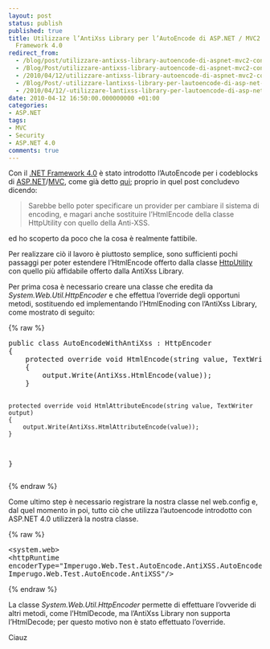 ```yaml
---
layout: post
status: publish
published: true
title: Utilizzare l’AntiXss Library per l’AutoEncode di ASP.NET / MVC2 con il .NET
  Framework 4.0
redirect_from: 
  - /blog/post/utilizzare-antixss-library-autoencode-di-aspnet-mvc2-con-il-net-framework-4/
  - /Blog/Post/utilizzare-antixss-library-autoencode-di-aspnet-mvc2-con-il-net-framework-4/
  - /2010/04/12/utilizzare-antixss-library-autoencode-di-aspnet-mvc2-con-il-net-framework-4/
  - /Blog/Post/-utilizzare-lantixss-library-per-lautoencode-di-asp-net-mvc2-con-il-net-framework-4-0
  - /2010/04/12/-utilizzare-lantixss-library-per-lautoencode-di-asp-net-mvc2-con-il-net-framework-4-0
date: 2010-04-12 16:50:00.000000000 +01:00
categories:
- ASP.NET
tags:
- MVC
- Security
- ASP.NET 4.0
comments: true
---
```

<p>Con il <a title=".NET Framework 4.0" href="http://imperugo.tostring.it/tags/archive/.net+framework+4.0" target="_blank">.NET Framework 4.0</a> è stato introdotto l’AutoEncode per i codeblocks di <a title="ASP.NET" href="http://imperugo.tostring.it/categories/archive/ASP.NET" target="_blank">ASP.NET</a>/<a title="Category: MVC" href="http://tostring.it/Categories/Archive/MVC" target="_blank">MVC</a>, come già detto <a title="AutoEncode in ASP.NET 4.0" href="http://tostring.it/blog/post/autoencode-in-aspnet-40" target="_blank">qui</a>; proprio in quel post concludevo dicendo:</p>  <blockquote>   <p>Sarebbe bello poter specificare un provider per cambiare il sistema di encoding, e magari anche sostituire l’HtmlEncode della classe HttpUtility con quello della Anti-XSS.</p> </blockquote>  <p>ed ho scoperto da poco che la cosa è realmente fattibile.</p>  <p>Per realizzare ciò il lavoro è piuttosto semplice, sono sufficienti pochi passaggi per poter estendere l’HtmlEncode offerto dalla classe <a title="HttpUtility Calss" href="http://msdn.microsoft.com/en-us/library/system.web.httputility.aspx" rel="nofollow" target="_blank">HttpUtility</a> con quello più affidabile offerto dalla AntiXss Library.</p>  <p>Per prima cosa è necessario creare una classe che eredita da <em>System.Web.Util.HttpEncoder</em> e che effettua l’override degli opportuni metodi, sostituendo ed implementando l’HtmlEnoding con l’AntiXss Library, come mostrato di seguito:</p>  {% raw %}<pre class="brush: csharp; ruler: true;">public class AutoEncodeWithAntiXss : HttpEncoder
{
    protected override void HtmlEncode(string value, TextWriter output)
    {
        output.Write(AntiXss.HtmlEncode(value));
    }

    protected override void HtmlAttributeEncode(string value, TextWriter output)
    {
        output.Write(AntiXss.HtmlAttributeEncode(value));
    }
}</pre>{% endraw %}

<p>Come ultimo step è necessario registrare la nostra classe nel web.config e, dal quel momento in poi, tutto ciò che utilizza l’autoencode introdotto con ASP.NET 4.0 utilizzerà la nostra classe.</p>

{% raw %}<pre class="brush: xml; ruler: true;">&lt;system.web&gt;
    &lt;httpRuntime encoderType=&quot;Imperugo.Web.Test.AutoEncode.AntiXSS.AutoEncodeWithAntiXss, Imperugo.Web.Test.AutoEncode.AntiXSS&quot;/&gt;</pre>{% endraw %}

<p>La classe <em>System.Web.Util.HttpEncoder</em> permette di effettuare l’ovveride di altri metodi, come l’HtmlDecode, ma l’AntiXss Library non supporta l’HtmlDecode; per questo motivo non è stato effettuato l’override. </p>

<p>Ciauz</p>
